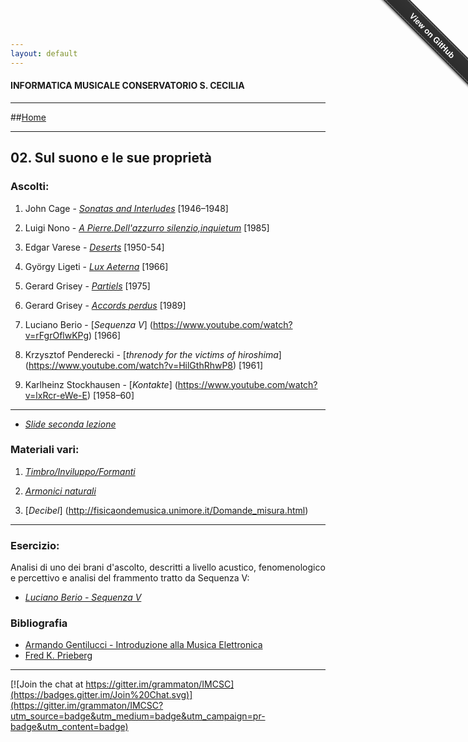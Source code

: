 ```yaml
---
layout: default
---
```


#### INFORMATICA MUSICALE CONSERVATORIO S. CECILIA

----

##[Home](https://demartinomrc.io/IMCSC)

----

## 02. Sul suono e le sue proprietà

 
 ### Ascolti:
 
 1. John Cage - [*Sonatas and Interludes*](https://www.youtube.com/watch?v=xObkMpQqUyU) [1946–1948]
  
 2. Luigi Nono - [*A Pierre.Dell'azzurro silenzio,inquietum*](https://www.youtube.com/watch?v=Hd1U2bt5Q8U) [1985]
 
 2. Edgar Varese - [*Deserts*](https://www.youtube.com/watch?v=Q__g0tgC2wE) [1950-54]
 
 4. György Ligeti - [*Lux Aeterna*](https://www.youtube.com/watch?v=-iVYu5lyX5M) [1966]
     
 5. Gerard Grisey - [*Partiels*](https://www.youtube.com/watch?v=jqzukP_BtW8) [1975]
 
 7. Gerard Grisey - [*Accords perdus*](https://www.youtube.com/watch?v=yRGUcI0S5Kk) [1989]
 
 8. Luciano Berio - [*Sequenza V*] (https://www.youtube.com/watch?v=rFgrOflwKPg) [1966]
 
 9. Krzysztof Penderecki - [*threnody for the victims of hiroshima*] (https://www.youtube.com/watch?v=HilGthRhwP8) [1961]

 10. Karlheinz Stockhausen - [*Kontakte*] (https://www.youtube.com/watch?v=lxRcr-eWe-E) [1958–60]


---- 
 
* [*Slide seconda lezione*](https://drive.google.com/file/d/0BzCXlXdo2lzAcVNsLVBpWV8zSlE/view?usp=sharing)
 

### Materiali vari:


 1. [*Timbro/Inviluppo/Formanti*](http://fisicaondemusica.unimore.it/Percezione_del_timbro.html)
 
 3. [*Armonici naturali*](http://it.wikipedia.org/wiki/Armonici_naturali)

 4. [*Decibel*] (http://fisicaondemusica.unimore.it/Domande_misura.html) 


----

### Esercizio:

Analisi di uno dei brani d'ascolto, descritti a livello acustico, fenomenologico e percettivo e analisi del frammento tratto da Sequenza V:

* [*Luciano Berio - Sequenza V*](https://www.youtube.com/watch?v=BOtYjSKHSEc&list=PL6lPATqxXSDJASLjyx-MNGu3o9LzqwO6x&index=4)


### Bibliografia

 - [Armando Gentilucci - Introduzione alla Musica Elettronica](https://copy.com/gmatZ8qkaw1WROAG)
 - [Fred K. Prieberg](https://copy.com/mU6LRdCdxUlrVAIZ)
 
----

[![Join the chat at https://gitter.im/grammaton/IMCSC](https://badges.gitter.im/Join%20Chat.svg)](https://gitter.im/grammaton/IMCSC?utm_source=badge&utm_medium=badge&utm_campaign=pr-badge&utm_content=badge)
 
<div class="github-fork-ribbon-wrapper right fixed" style="width: 150px;height: 150px;position: fixed;overflow: hidden;top: 0;z-index: 9999;pointer-events: none;right: 0;"><div class="github-fork-ribbon" style="position: absolute;padding: 2px 0;background-color: #333;background-image: linear-gradient(to bottom, rgba(0, 0, 0, 0), rgba(0, 0, 0, 0.15));-webkit-box-shadow: 0 2px 3px 0 rgba(0, 0, 0, 0.5);-moz-box-shadow: 0 2px 3px 0 rgba(0, 0, 0, 0.5);box-shadow: 0 2px 3px 0 rgba(0, 0, 0, 0.5);z-index: 9999;pointer-events: auto;top: 42px;right: -43px;-webkit-transform: rotate(45deg);-moz-transform: rotate(45deg);-ms-transform: rotate(45deg);-o-transform: rotate(45deg);transform: rotate(45deg);"><a href="https://github.com/grammaton/IMCSC" style="font: 700 13px &quot;Helvetica Neue&quot;, Helvetica, Arial, sans-serif;color: #fff;text-decoration: none;text-shadow: 0 -1px rgba(0, 0, 0, 0.5);text-align: center;width: 200px;line-height: 20px;display: inline-block;padding: 2px 0;border-width: 1px 0;border-style: dotted;border-color: rgba(255, 255, 255, 0.7);">View on GitHub</a></div></div>
